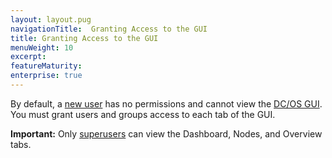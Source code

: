 ```yaml
---
layout: layout.pug
navigationTitle:  Granting Access to the GUI
title: Granting Access to the GUI
menuWeight: 10
excerpt:
featureMaturity:
enterprise: true
---
```


By default, a [new user](/1.11/security/users-groups/) has no permissions and cannot view the [DC/OS GUI](/1.11/gui/). You must grant users and groups access to each tab of the GUI.

**Important:** Only [superusers](/1.11/security/perms-reference/#superuser) can view the Dashboard, Nodes, and Overview tabs.
